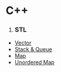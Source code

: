 # C++
1. ### STL
  * [Vector](vector.md)
  * [Stack & Queue](stack_queue.md)
  * [Map](map.md)
  * [Unordered Map](unordered_map.md)
